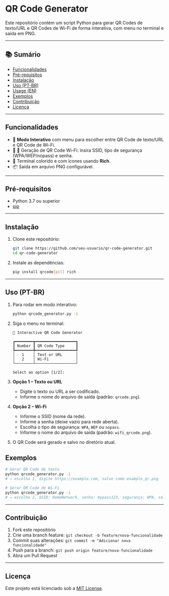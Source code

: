 # QR Code Generator

Este repositório contém um script Python para gerar QR Codes de texto/URL e QR Codes de Wi-Fi de forma interativa, com menu no terminal e saída em PNG.

---

## 📚 Sumário

- [Funcionalidades](#funcionalidades)  
- [Pré-requisitos](#pré-requisitos)  
- [Instalação](#instalação)  
- [Uso (PT-BR)](#uso-pt-br)  
- [Usage (EN)](#usage-en)  
- [Exemplos](#exemplos)  
- [Contribuição](#contribuição)  
- [Licença](#licença)  

---

## Funcionalidades

- 🎯 **Modo Interativo** com menu para escolher entre QR Code de texto/URL e QR Code de Wi-Fi.  
- 🔐 🚀 Geração de QR Code Wi-Fi: insira SSID, tipo de segurança (WPA/WEP/nopass) e senha.  
- 🎨 Terminal colorido e com ícones usando **Rich**.  
- 📦 Saída em arquivo PNG configurável.  

---

## Pré-requisitos

- Python 3.7 ou superior  
- [pip](https://pip.pypa.io/)  

---

## Instalação

1. Clone este repositório:  
   ```bash
   git clone https://github.com/seu-usuario/qr-code-generator.git
   cd qr-code-generator
   ```

2. Instale as dependências:  
   ```bash
   pip install qrcode[pil] rich
   ```

---

## Uso (PT-BR)

1. Para rodar em modo interativo:  
   ```bash
   python qrcode_generator.py -i
   ```

2. Siga o menu no terminal:

   ```
   🚀 Interactive QR Code Generator

   ┏━━━━━━━━┳━━━━━━━━━━━━━━━━━━┓
   ┃ Number ┃ QR Code Type     ┃
   ┡━━━━━━━━╇━━━━━━━━━━━━━━━━━━┩
   │   1    │ Text or URL      │
   │   2    │ Wi-Fi            │
   └────────┴──────────────────┘

   Select an option [1/2]:
   ```

3. **Opção 1 – Texto ou URL**  
   - Digite o texto ou URL a ser codificado.  
   - Informe o nome do arquivo de saída (padrão: `qrcode.png`).  

4. **Opção 2 – Wi-Fi**  
   - Informe o SSID (nome da rede).  
   - Informe a senha (deixe vazio para rede aberta).  
   - Escolha o tipo de segurança: `WPA`, `WEP` ou `nopass`.  
   - Informe o nome do arquivo de saída (padrão: `wifi_qrcode.png`).  

5. O QR Code será gerado e salvo no diretório atual.  


## Exemplos

```bash
# Gerar QR Code de texto
python qrcode_generator.py -i
# → escolha 1, digite https://example.com, salve como example_qr.png

# Gerar QR Code de Wi-Fi
python qrcode_generator.py -i
# → escolha 2, SSID: HomeNetwork, senha: mypass123, segurança: WPA, salve como wifi_qr.png
```

---

## Contribuição

1. Fork este repositório  
2. Crie uma branch feature: `git checkout -b feature/nova-funcionalidade`  
3. Commit suas alterações: `git commit -m "Adicionar nova funcionalidade"`  
4. Push para a branch: `git push origin feature/nova-funcionalidade`  
5. Abra um Pull Request  

---

## Licença

Este projeto está licenciado sob a [MIT License](LICENSE).
